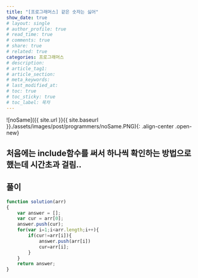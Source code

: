 ```yaml
---
title: "[프로그래머스] 같은 숫자는 싫어"
show_date: true
# layout: single
# author_profile: true
# read_time: true
# comments: true
# share: true
# related: true
categories: 프로그래머스
# description: 
# article_tag1: 
# article_section: 
# meta_keywords: 
# last_modified_at: 
# toc: true
# toc_sticky: true
# toc_label: 목차
--- 
```


![noSame]({{ site.url }}{{ site.baseurl }}./assets/images/post/programmers/noSame.PNG){: .align-center .open-new}

## 처음에는 include함수를 써서 하나씩 확인하는 방법으로 했는데 시간초과 걸림..

## 풀이
```js
function solution(arr)
{
    var answer = [];
    var cur = arr[0];
    answer.push(cur);
    for(var i=1;i<arr.length;i++){
        if(cur!=arr[i]){
            answer.push(arr[i])
            cur=arr[i];
        }
    }   
    return answer;
}
```

